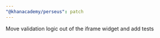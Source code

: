 ```yaml
---
"@khanacademy/perseus": patch
---
```


Move validation logic out of the iframe widget and add tests
